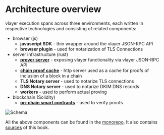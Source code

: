 # Architecture overview

vlayer execution spans across three environments, each written in respective technologies and consisting of related components:
- browser (js)
    - **javascript SDK** - thin wrapper around the vlayer JSON-RPC API
    - **browser plugin** - used for notarization of TLS Connections
- server infrastructure (rust)
    - [**prover server**](./prover.md) - exposing vlayer functionality via vlayer JSON-RPC API
    - [**chain proof cache**](./chain_proof.md) - http server used as a cache for proofs of inclusion of a block in a chain
    - **TLS Notary server** - used to notarize TLS connections
    - **DNS Notary server** - used to notarize DKIM DNS records
    - **workers** - used to perform actual proving
- blockchain (Solidity)
    - [**on-chain smart contracts**](./solidity.md) - used to verify proofs

![Schema](/images/architecture/overview.png)

All the above components can be found in the [monorepo](https://github.com/vlayer-xyz/vlayer). It also contains [sources](https://github.com/vlayer-xyz/vlayer/tree/main/book) of this book.
